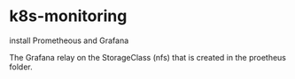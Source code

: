 # k8s-monitoring
install Prometheous and Grafana


The Grafana relay on the StorageClass (nfs) that is created in the proetheus folder.
